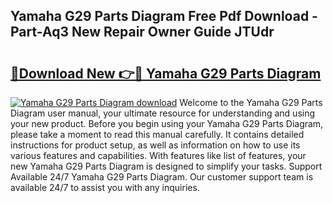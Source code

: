 ## Yamaha G29 Parts Diagram Free Pdf Download - Part-Aq3 New Repair Owner Guide JTUdr

# <h2><a href="http://dfsby49.blite.top/?on=Yamaha+G29+Parts+Diagram">🔗Download New 👉🔴 Yamaha G29 Parts Diagram</a></h2>

[![Yamaha G29 Parts Diagram download](https://i.imgur.com/lujVjoI.png)](http://dfsby49.blite.top/?on=Yamaha+G29+Parts+Diagram)
Welcome to the Yamaha G29 Parts Diagram user manual, your ultimate resource for understanding and using your new product. Before you begin using your Yamaha G29 Parts Diagram, please take a moment to read this manual carefully. It contains detailed instructions for product setup, as well as information on how to use its various features and capabilities. With features like list of features, your new Yamaha G29 Parts Diagram is designed to simplify your tasks. Support Available 24/7 Yamaha G29 Parts Diagram. Our customer support team is available 24/7 to assist you with any inquiries.
